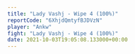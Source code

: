 ```yaml
---
title: "Lady Vashj - Wipe 4 (100%)"
reportCode: "6XhjdQmtyfBJDVzN"
player: "Ankw"
fight: "Lady Vashj - Wipe 4 (100%)"
date: 2021-10-03T19:05:08.133000+00:00
---
```

